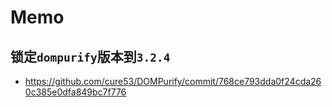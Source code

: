# Memo

## 锁定`dompurify`版本到`3.2.4`

- https://github.com/cure53/DOMPurify/commit/768ce793dda0f24cda260c385e0dfa849bc7f776
